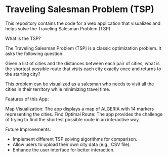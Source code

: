 # Traveling Salesman Problem (TSP)
This repository contains the code for a web application that visualizes and helps solve the Traveling Salesman Problem (TSP).

What is the TSP?

The Traveling Salesman Problem (TSP) is a classic optimization problem. It asks the following question:

Given a list of cities and the distances between each pair of cities, what is the shortest possible route that visits each city exactly once and returns to the starting city?

This problem can be visualized as a salesman who needs to visit all the cities in their territory while minimizing travel time.

Features of this App:

Map Visualization: The app displays a map of ALGERIA with 14 markers representing the cities.
Find Optimal Route: The app provides the challenge of trying to find the shortest possible route in an interactive way.

Future Improvements:

- Implement different TSP solving algorithms for comparison.
- Allow users to upload their own city data (e.g., CSV file).
- Enhance the user interface for better interaction.
